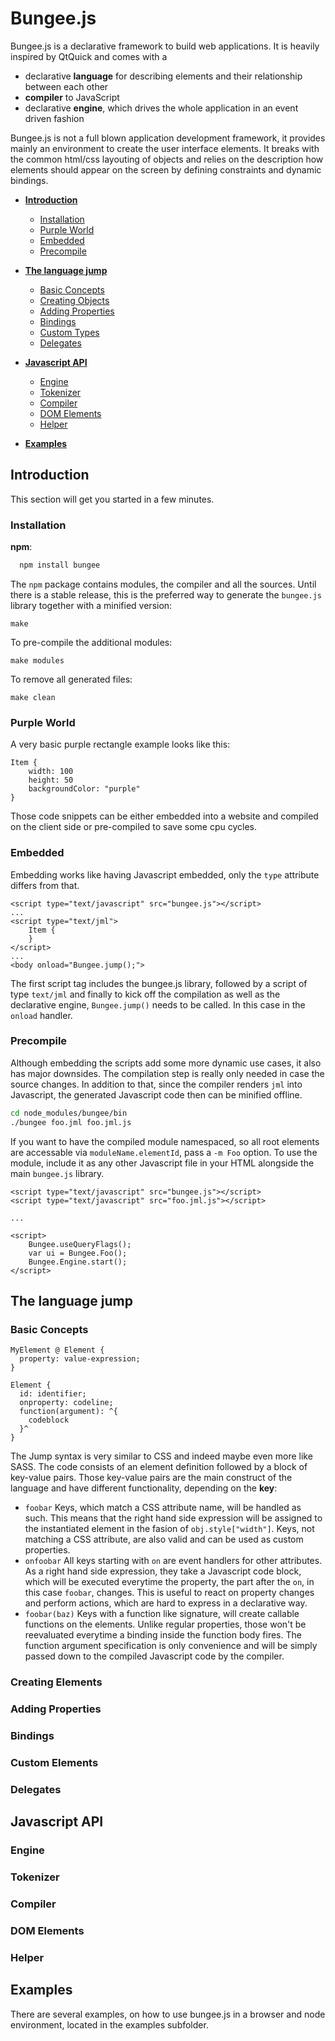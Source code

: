 Bungee.js
=========

Bungee.js is a declarative framework to build web applications.
It is heavily inspired by QtQuick and comes with a

* declarative __language__ for describing elements and their relationship between each other
* __compiler__ to JavaScript
* declarative __engine__, which drives the whole application in an event driven fashion

Bungee.js is not a full blown application development framework, it provides mainly an environment to create the user interface elements. It breaks with the common html/css layouting of objects and relies on the description how elements should appear on the screen by defining constraints and dynamic bindings.

* **[Introduction](#introduction)**
  * [Installation](#installation)
  * [Purple World](#purple-world)
  * [Embedded](#embedded)
  * [Precompile](#precompile)

* **[The language jump](#the-language-jump)**
  * [Basic Concepts](#basic-concepts)
  * [Creating Objects](#creating-objects)
  * [Adding Properties](#adding-properties)
  * [Bindings](#bindings)
  * [Custom Types](#custom-types)
  * [Delegates](#delegates)

* **[Javascript API](#javascript-api)**
  * [Engine](#engine)
  * [Tokenizer](#tokenizer)
  * [Compiler](#compiler)
  * [DOM Elements](#dom-elements)
  * [Helper](#helper)

* **[Examples](#examples)**


Introduction
------------

This section will get you started in a few minutes.


### Installation

__npm__:

``` sh
  npm install bungee
```

The `npm` package contains modules, the compiler and all the sources. Until there is a stable release, this is the preferred way to generate the `bungee.js` library together with a minified version:

```
make
```

To pre-compile the additional modules:

```
make modules
```

To remove all generated files:

```
make clean
```

### Purple World

A very basic purple rectangle example looks like this:

```
Item {
    width: 100
    height: 50
    backgroundColor: "purple"
}
```
Those code snippets can be either embedded into a website and compiled on the client side or pre-compiled to save some cpu cycles.

### Embedded

Embedding works like having Javascript embedded, only the `type` attribute differs from that.
```
<script type="text/javascript" src="bungee.js"></script>
...
<script type="text/jml">
    Item {
    }
</script>
...
<body onload="Bungee.jump();">
```
The first script tag includes the bungee.js library, followed by a script of type `text/jml` and finally to kick off the compilation as well as the declarative engine, `Bungee.jump()` needs to be called. In this case in the `onload` handler.

### Precompile

Although embedding the scripts add some more dynamic use cases, it also has major downsides. The compilation step is really only needed in case the source changes. In addition to that, since the compiler renders `jml` into Javascript, the generated Javascript code then can be minified offline.

``` sh
cd node_modules/bungee/bin
./bungee foo.jml foo.jml.js
```

If you want to have the compiled module namespaced, so all root elements are accessable via `moduleName.elementId`, pass a `-m Foo` option. To use the module, include it as any other Javascript file in your HTML alongside the main `bungee.js` library.

```
<script type="text/javascript" src="bungee.js"></script>
<script type="text/javascript" src="foo.jml.js"></script>

...

<script>
    Bungee.useQueryFlags();
    var ui = Bungee.Foo();
    Bungee.Engine.start();
</script>
```

The language jump
-----------------

### Basic Concepts

```
MyElement @ Element {
  property: value-expression;
}

Element {
  id: identifier;
  onproperty: codeline;
  function(argument): ^{
    codeblock
  }^
}
```

The Jump syntax is very similar to CSS and indeed maybe even more like SASS.
The code consists of an element definition followed by a block of key-value pairs.
Those key-value pairs are the main construct of the language and have different functionality,
depending on the __key__:

* ``foobar``
  Keys, which match a CSS attribute name, will be handled as such. This means that the right
  hand side expression will be assigned to the instantiated element in the fasion of ``obj.style["width"]``.
  Keys, not matching a CSS attribute, are also valid and can be used as custom properties.
* ``onfoobar``
  All keys starting with ``on`` are event handlers for other attributes.
  As a right hand side expression, they take a Javascript code block,
  which will be executed everytime the property, the part after the ``on``,
  in this case ``foobar``, changes. This is useful to react on property changes
  and perform actions, which are hard to express in a declarative way.
* ``foobar(baz)``
  Keys with a function like signature, will create callable functions on the elements.
  Unlike regular properties, those won't be reevaluated everytime a binding inside the function body fires.
  The function argument specification is only convenience and will be simply passed down to the
  compiled Javascript code by the compiler.

### Creating Elements

### Adding Properties
### Bindings
### Custom Elements
### Delegates

Javascript API
--------------

### Engine
### Tokenizer
### Compiler
### DOM Elements
### Helper


Examples
--------

There are several examples, on how to use bungee.js in a browser and node environment,
located in the examples subfolder.
